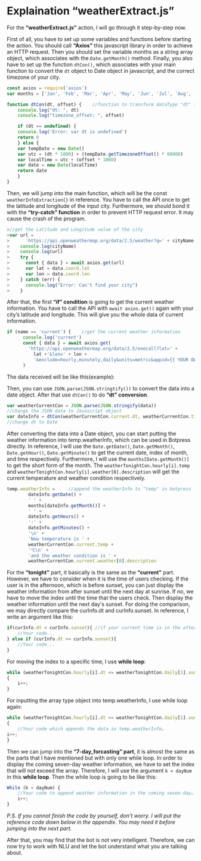 # Explaination “weatherExtract.js”

For the **“weatherExtract.js”** action, I will go through it step-by-step now.

First of all, you have to set up some variables and functions before starting the action. You should call **“Axios”** this javascript library in order to achieve an HTTP request. Then you should set the variable months as a string array object, which associates with the `Date.getMonth()` method. Finally, you also have to set up the function `dtCon()`, which associates with your main function to convert the `dt` object to Date object in javascript, and the correct timezone of your city.  

```javascript
const axios = require('axios')
var months = ['Jan', 'Feb', 'Mar', 'Apr', 'May', 'Jun', 'Jul', 'Aug', 'Sep', 'Oct', 'Nov', 'Dec']

function dtCon(dt, offset) {    //function to transform dataType "dt" to "Date" and change the timezone
    console.log("dt: ", dt)
    console.log("timezone_offset: ", offset)

    if (dt == undefined) {
    console.log('Error: var dt is undefined')
    return 0
    } else {
    var tempDate = new Date()
    var utc = (dt * 1000) + (tempDate.getTimezoneOffset() * 60000)
    var localTime = utc + (offset * 1000)
    var date = new Date(localTime)
    return date
    }
}
```

Then, we will jump into the main function, which will be the const `weatherInfoExtraction{}` in reference. You have to call the API once to get the latitude and longitude of the input city. Furthermore, we should bond it with the **“try-catch” function** in order to prevent HTTP request error. It may cause the crash of the program.

```javascript
>//get the Latitude and Longitude value of the city
>var url =
>      'https://api.openweathermap.org/data/2.5/weather?q=' + cityName + '&appid={{YOUR OWN API}}'     
>    console.log(cityName)
>    console.log(url)
>    try {
>      const { data } = await axios.get(url)
>      var lat = data.coord.lat
>      var lon = data.coord.lon
>    } catch (err) {
>      console.log("Error: Can't find your city")
>    }
```

After that, the first **“if” condition** is going to get the current weather information. You have to call the API with `await axios.get()` again with your city’s latitude and longitude. This will give you the whole data of current information.

```javascript
if (name == 'current') {    //get the current weather information
      console.log('current')
      const { data } = await axios.get(
        'https://api.openweathermap.org/data/2.5/onecall?lat=' +
          lat +'&lon=' + lon +
          '&exclude=hourly,minutely,daily&units=metric&appid={{	YOUR OWN API}}'
      )
```

The data received will be like this(example):

Then, you can use `JSON.parse(JSON.stringtify())` to convert the data into a date object. After that use `dtCon()` to do **“dt” conversion**.

```javascript
var weatherCurrentCon = JSON.parse(JSON.stringify(data))
//change the JSON data to Javascript object
var dateInfo = dtCon(weatherCurrentCon.current.dt, weatherCurrentCon.timezone_offset)
//change dt to Date
```

After converting the data into a Date object, you can start putting the weather information into temp.weatherInfo, which can be used in Botpress directly. In reference, I will use the `Date.getDate()`, `Date.getMonth()`, `Date.getHour()`, `Date.getMinute()` to get the current date, index of month, and time respectively. Furthermore, I will use the `months[Date.getMonth()]` to get the short form of the month. The `weatherTonightCon.hourly[i].temp` and `weatherTonightCon.hourly[i].weather[0].description` will get the current temperature and weather condition respectively.

```javascript
temp.weatherInfo =     //append the weatherInfo to "temp" in botpress
        dateInfo.getDate() +
        ' ' +
        months[dateInfo.getMonth()] +
        ' ' +
        dateInfo.getHours() +
        ':' +
        dateInfo.getMinutes() +
        '\n' +
        'Now temperature is ' +
        weatherCurrentCon.current.temp +
        '℃\n' +
        'and the weather condition is ' +
        weatherCurrentCon.current.weather[0].description
```

For the **“tonight”** part, it basically is the same as the **“current”** part. However, we have to consider when it is the time of users checking. If the user is in the afternoon, which is before sunset, you can just display the weather information from after sunset until the next day at sunrise. If no, we have to move the index until the time that the users check. Then display the weather information until the next day's sunset. For doing the comparison, we may directly compare the curInfo.dt and curInfo.sunset. In reference, I write an argument like this:

```javascript
if(curInfo.dt < curInfo.sunset){ //if your current time is in the afternoon
    //Your code...
} else if (curInfo.dt >= curInfo.sunset){
    //Your code...
}
```
  
For moving the index to a specific time, I use **while loop**:

```javascript
while (weatherTonightCon.hourly[i].dt <= weatherTonightCon.daily[1].sunrise) 
{
    i++;
}
```

For inputting the array type object into temp.weatherInfo, I use while loop again:

```javascript
while (weatherTonightCon.hourly[i].dt <= weatherTonightCon.daily[1].sunrise)
{
    //Your code which appends the data in temp.weatherInfo…
i++;
}
```

Then we can jump into the **“7-day_forcasting” part**, it is almost the same as the parts that I have mentioned but with only one while loop. In order to display the coming seven-day weather information, we have to set the index that will not exceed the array. Therefore, I will use the argument `k < dayNum` in this **while loop**. Then the while loop is going to be like this:

```javascript
While (k < dayNum) {
    //Your code to append weather information in the coming seven-day…
    i++;
}
```

*P.S. If you cannot finish the code by yourself, don’t worry. I will put the reference code down below in the appendix. You may need it before jumping into the next part.*

After that, you may find that the bot is not very intelligent. Therefore, we can now try to work with NLU and let the bot understand what you are talking about.
